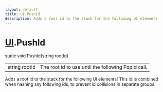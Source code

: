 ```yaml
---
layout: default
title: UI.PushId
description: Adds a root id to the stack for the following UI elements! This id is combined when hashing any following ids, to prevent id collisions in separate groups.
---
```

# [UI]({{site.url}}/Pages/Reference/UI.html).PushId

<div class='signature' markdown='1'>
static void PushId(string rootId)
</div>

|  |  |
|--|--|
|string rootId|The root id to use until the following PopId call.|

Adds a root id to the stack for the following UI elements! This id is combined
when hashing any following ids, to prevent id collisions in separate groups.



